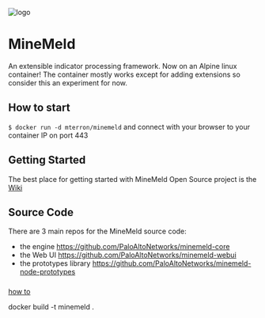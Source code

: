 ![logo](https://github.com/PaloAltoNetworks/minemeld/raw/master/images/MM-logo.png) 

# MineMeld

An extensible indicator processing framework. Now on an Alpine linux container! The container mostly works except for adding extensions so consider this an experiment for now.

## How to start
`$ docker run -d mterron/minemeld` and connect with your browser to your container IP on port 443

## Getting Started
The best place for getting started with MineMeld Open Source project is the [Wiki](https://github.com/PaloAltoNetworks/minemeld/wiki)

## Source Code
There are 3 main repos for the MineMeld source code:
- the engine https://github.com/PaloAltoNetworks/minemeld-core
- the Web UI https://github.com/PaloAltoNetworks/minemeld-webui
- the prototypes library https://github.com/PaloAltoNetworks/minemeld-node-prototypes

###

[how to](https://www.howtoforge.com/tutorial/how-to-create-docker-images-with-dockerfile/)

docker build -t minemeld .
